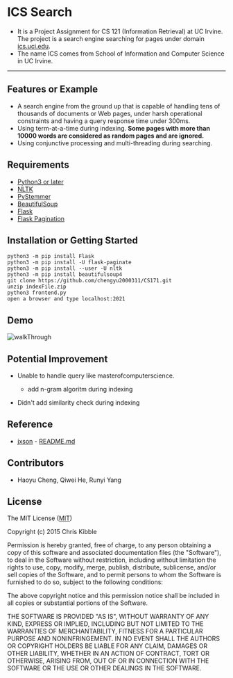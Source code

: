 # ICS Search

+ It is a Project Assignment for CS 121 (Information Retrieval) at UC Irvine. The project is a search engine searching for pages under domain [ics.uci.edu](ics.uci.edu). 
+ The name ICS comes from School of Information and Computer Science in UC Irvine.

***************************

## Features or Example

+ A search engine from the ground up that is capable of handling tens of thousands of documents or Web pages, under harsh operational constraints and having a query response time under 300ms.
+ Using term-at-a-time during indexing. <strong> Some pages with more than 10000 words are considered as random pages and are ignored. </strong>
+ Using conjunctive processing and multi-threading during searching.



## Requirements

+ [Python3 or later](https://www.python.org/downloads/)
+ [NLTK](https://www.nltk.org/)
+ [PyStemmer](https://github.com/snowballstem/pystemmer)
+ [BeautifulSoup](https://www.crummy.com/software/BeautifulSoup/bs4/doc/)
+ [Flask](https://flask.palletsprojects.com/en/1.1.x/installation/#installation)
+ [Flask Pagination](https://pythonhosted.org/Flask-paginate/)


## Installation or Getting Started

    python3 -m pip install Flask
    python3 -m pip install -U flask-paginate
    python3 -m pip install --user -U nltk
    python3 -m pip install beautifulsoup4
	git clone https://github.com/chengyu2000311/CS171.git
    unzip indexFile.zip
    python3 frontend.py
    open a browser and type localhost:2021

## Demo

![walkThrough](walkThrough.gif)

## Potential Improvement

+ Unable to handle query like masterofcomputerscience.

    + add n-gram algoritm during indexing

+ Didn't add similarity check during indexing
    
## Reference

+ [jxson](https://gist.github.com/jxson) - [README.md](https://gist.github.com/jxson/1784669)



## Contributors

+ Haoyu Cheng, Qiwei He, Runyi Yang



## License
 
The MIT License ([MIT](http://opensource.org/licenses/mit-license.php))

Copyright (c) 2015 Chris Kibble

Permission is hereby granted, free of charge, to any person obtaining a copy of this software and associated documentation files (the "Software"), to deal in the Software without restriction, including without limitation the rights to use, copy, modify, merge, publish, distribute, sublicense, and/or sell copies of the Software, and to permit persons to whom the Software is furnished to do so, subject to the following conditions:

The above copyright notice and this permission notice shall be included in all copies or substantial portions of the Software.

THE SOFTWARE IS PROVIDED "AS IS", WITHOUT WARRANTY OF ANY KIND, EXPRESS OR IMPLIED, INCLUDING BUT NOT LIMITED TO THE WARRANTIES OF MERCHANTABILITY, FITNESS FOR A PARTICULAR PURPOSE AND NONINFRINGEMENT. IN NO EVENT SHALL THE AUTHORS OR COPYRIGHT HOLDERS BE LIABLE FOR ANY CLAIM, DAMAGES OR OTHER LIABILITY, WHETHER IN AN ACTION OF CONTRACT, TORT OR OTHERWISE, ARISING FROM, OUT OF OR IN CONNECTION WITH THE SOFTWARE OR THE USE OR OTHER DEALINGS IN THE SOFTWARE.
